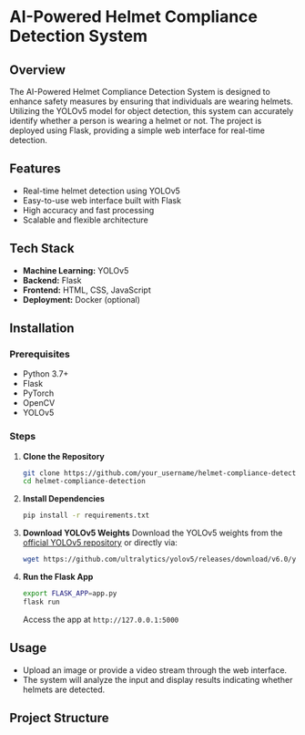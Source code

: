 # AI-Powered Helmet Compliance Detection System

## Overview
The AI-Powered Helmet Compliance Detection System is designed to enhance safety measures by ensuring that individuals are wearing helmets. Utilizing the YOLOv5 model for object detection, this system can accurately identify whether a person is wearing a helmet or not. The project is deployed using Flask, providing a simple web interface for real-time detection.

## Features
- Real-time helmet detection using YOLOv5
- Easy-to-use web interface built with Flask
- High accuracy and fast processing
- Scalable and flexible architecture

## Tech Stack
- **Machine Learning:** YOLOv5
- **Backend:** Flask
- **Frontend:** HTML, CSS, JavaScript
- **Deployment:** Docker (optional)

## Installation

### Prerequisites
- Python 3.7+
- Flask
- PyTorch
- OpenCV
- YOLOv5

### Steps
1. **Clone the Repository**
    ```bash
    git clone https://github.com/your_username/helmet-compliance-detection.git
    cd helmet-compliance-detection
    ```

2. **Install Dependencies**
    ```bash
    pip install -r requirements.txt
    ```

3. **Download YOLOv5 Weights**
    Download the YOLOv5 weights from the [official YOLOv5 repository](https://github.com/ultralytics/yolov5) or directly via:
    ```bash
    wget https://github.com/ultralytics/yolov5/releases/download/v6.0/yolov5s.pt -O yolov5s.pt
    ```

4. **Run the Flask App**
    ```bash
    export FLASK_APP=app.py
    flask run
    ```
    Access the app at `http://127.0.0.1:5000`

## Usage
- Upload an image or provide a video stream through the web interface.
- The system will analyze the input and display results indicating whether helmets are detected.

## Project Structure
